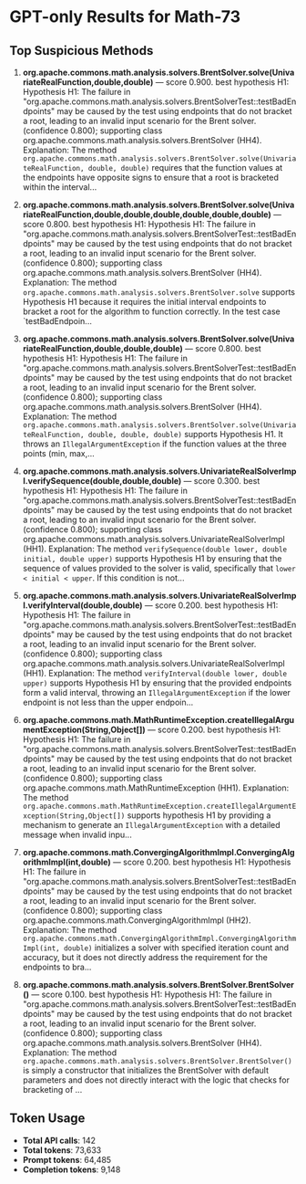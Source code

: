 # GPT-only Results for Math-73

## Top Suspicious Methods

1. **org.apache.commons.math.analysis.solvers.BrentSolver.solve(UnivariateRealFunction,double,double)** — score 0.900. best hypothesis H1: Hypothesis H1: The failure in "org.apache.commons.math.analysis.solvers.BrentSolverTest::testBadEndpoints" may be caused by the test using endpoints that do not bracket a root, leading to an invalid input scenario for the Brent solver. (confidence 0.800); supporting class org.apache.commons.math.analysis.solvers.BrentSolver (HH4).
    Explanation: The method `org.apache.commons.math.analysis.solvers.BrentSolver.solve(UnivariateRealFunction, double, double)` requires that the function values at the endpoints have opposite signs to ensure that a root is bracketed within the interval...

2. **org.apache.commons.math.analysis.solvers.BrentSolver.solve(UnivariateRealFunction,double,double,double,double,double,double)** — score 0.800. best hypothesis H1: Hypothesis H1: The failure in "org.apache.commons.math.analysis.solvers.BrentSolverTest::testBadEndpoints" may be caused by the test using endpoints that do not bracket a root, leading to an invalid input scenario for the Brent solver. (confidence 0.800); supporting class org.apache.commons.math.analysis.solvers.BrentSolver (HH4).
    Explanation: The method `org.apache.commons.math.analysis.solvers.BrentSolver.solve` supports Hypothesis H1 because it requires the initial interval endpoints to bracket a root for the algorithm to function correctly. In the test case `testBadEndpoin...

3. **org.apache.commons.math.analysis.solvers.BrentSolver.solve(UnivariateRealFunction,double,double,double)** — score 0.800. best hypothesis H1: Hypothesis H1: The failure in "org.apache.commons.math.analysis.solvers.BrentSolverTest::testBadEndpoints" may be caused by the test using endpoints that do not bracket a root, leading to an invalid input scenario for the Brent solver. (confidence 0.800); supporting class org.apache.commons.math.analysis.solvers.BrentSolver (HH4).
    Explanation: The method `org.apache.commons.math.analysis.solvers.BrentSolver.solve(UnivariateRealFunction, double, double, double)` supports Hypothesis H1. It throws an `IllegalArgumentException` if the function values at the three points (min, max,...

4. **org.apache.commons.math.analysis.solvers.UnivariateRealSolverImpl.verifySequence(double,double,double)** — score 0.300. best hypothesis H1: Hypothesis H1: The failure in "org.apache.commons.math.analysis.solvers.BrentSolverTest::testBadEndpoints" may be caused by the test using endpoints that do not bracket a root, leading to an invalid input scenario for the Brent solver. (confidence 0.800); supporting class org.apache.commons.math.analysis.solvers.UnivariateRealSolverImpl (HH1).
    Explanation: The method `verifySequence(double lower, double initial, double upper)` supports Hypothesis H1 by ensuring that the sequence of values provided to the solver is valid, specifically that `lower < initial < upper`. If this condition is not...

5. **org.apache.commons.math.analysis.solvers.UnivariateRealSolverImpl.verifyInterval(double,double)** — score 0.200. best hypothesis H1: Hypothesis H1: The failure in "org.apache.commons.math.analysis.solvers.BrentSolverTest::testBadEndpoints" may be caused by the test using endpoints that do not bracket a root, leading to an invalid input scenario for the Brent solver. (confidence 0.800); supporting class org.apache.commons.math.analysis.solvers.UnivariateRealSolverImpl (HH1).
    Explanation: The method `verifyInterval(double lower, double upper)` supports Hypothesis H1 by ensuring that the provided endpoints form a valid interval, throwing an `IllegalArgumentException` if the lower endpoint is not less than the upper endpoin...

6. **org.apache.commons.math.MathRuntimeException.createIllegalArgumentException(String,Object[])** — score 0.200. best hypothesis H1: Hypothesis H1: The failure in "org.apache.commons.math.analysis.solvers.BrentSolverTest::testBadEndpoints" may be caused by the test using endpoints that do not bracket a root, leading to an invalid input scenario for the Brent solver. (confidence 0.800); supporting class org.apache.commons.math.MathRuntimeException (HH1).
    Explanation: The method `org.apache.commons.math.MathRuntimeException.createIllegalArgumentException(String,Object[])` supports hypothesis H1 by providing a mechanism to generate an `IllegalArgumentException` with a detailed message when invalid inpu...

7. **org.apache.commons.math.ConvergingAlgorithmImpl.ConvergingAlgorithmImpl(int,double)** — score 0.200. best hypothesis H1: Hypothesis H1: The failure in "org.apache.commons.math.analysis.solvers.BrentSolverTest::testBadEndpoints" may be caused by the test using endpoints that do not bracket a root, leading to an invalid input scenario for the Brent solver. (confidence 0.800); supporting class org.apache.commons.math.ConvergingAlgorithmImpl (HH2).
    Explanation: The method `org.apache.commons.math.ConvergingAlgorithmImpl.ConvergingAlgorithmImpl(int, double)` initializes a solver with specified iteration count and accuracy, but it does not directly address the requirement for the endpoints to bra...

8. **org.apache.commons.math.analysis.solvers.BrentSolver.BrentSolver()** — score 0.100. best hypothesis H1: Hypothesis H1: The failure in "org.apache.commons.math.analysis.solvers.BrentSolverTest::testBadEndpoints" may be caused by the test using endpoints that do not bracket a root, leading to an invalid input scenario for the Brent solver. (confidence 0.800); supporting class org.apache.commons.math.analysis.solvers.BrentSolver (HH4).
    Explanation: The method `org.apache.commons.math.analysis.solvers.BrentSolver.BrentSolver()` is simply a constructor that initializes the BrentSolver with default parameters and does not directly interact with the logic that checks for bracketing of ...


## Token Usage

- **Total API calls**: 142
- **Total tokens**: 73,633
- **Prompt tokens**: 64,485
- **Completion tokens**: 9,148
